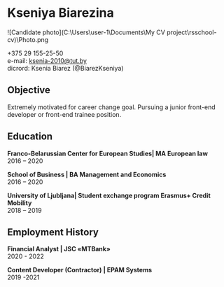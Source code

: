 # Kseniya Biarezina

![Candidate photo](C:\Users\user-1\Documents\My CV project\rsschool-cv)\Photo.png

+375 29 155-25-50  
e-mail: ksenia-2010@tut.by  
dicrord: Ksenia Biarez (@BiarezKseniya)

## Objective

Extremely motivated for career change goal. Pursuing a junior front-end developer or front-end trainee position.

## Education

**Franco-Belarussian Center for European Studies| MA European law**  
2016 – 2020

**School of Business | BA Management and Economics**  
2016  – 2020

**University of Ljubljana| Student exchange program Erasmus+ Credit Mobility**  
2018 – 2019

## Employment History

**Financial Analyst | JSC «MTBank»**  
2020 - 2022

**Content Developer (Contractor) | EPAM Systems**  
2019 -2021



